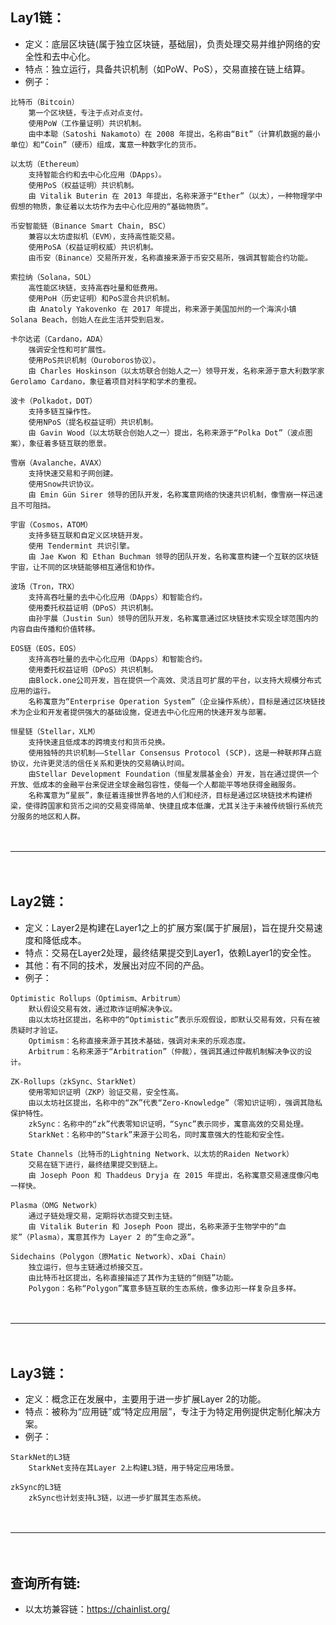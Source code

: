 ## Lay1链：
- 定义：底层区块链(属于独立区块链，基础层)，负责处理交易并维护网络的安全性和去中心化。
- 特点：独立运行，具备共识机制（如PoW、PoS），交易直接在链上结算。
- 例子：
```
比特币（Bitcoin）
    第一个区块链，专注于点对点支付。
    使用PoW（工作量证明）共识机制。
    由中本聪（Satoshi Nakamoto）在 2008 年提出，名称由“Bit”（计算机数据的最小单位）和“Coin”（硬币）组成，寓意一种数字化的货币。

以太坊（Ethereum）
    支持智能合约和去中心化应用（DApps）。
    使用PoS（权益证明）共识机制。
    由 Vitalik Buterin 在 2013 年提出，名称来源于“Ether”（以太），一种物理学中假想的物质，象征着以太坊作为去中心化应用的“基础物质”。    

币安智能链（Binance Smart Chain, BSC）
    兼容以太坊虚拟机（EVM），支持高性能交易。
    使用PoSA（权益证明权威）共识机制。
    由币安（Binance）交易所开发，名称直接来源于币安交易所，强调其智能合约功能。

索拉纳（Solana，SOL）
    高性能区块链，支持高吞吐量和低费用。
    使用PoH（历史证明）和PoS混合共识机制。
    由 Anatoly Yakovenko 在 2017 年提出，称来源于美国加州的一个海滨小镇 Solana Beach，创始人在此生活并受到启发。

卡尔达诺（Cardano，ADA）
    强调安全性和可扩展性。
    使用PoS共识机制（Ouroboros协议）。    
    由 Charles Hoskinson（以太坊联合创始人之一）领导开发，名称来源于意大利数学家 Gerolamo Cardano，象征着项目对科学和学术的重视。

波卡（Polkadot，DOT）
    支持多链互操作性。
    使用NPoS（提名权益证明）共识机制。
    由 Gavin Wood（以太坊联合创始人之一）提出，名称来源于“Polka Dot”（波点图案），象征着多链互联的愿景。

雪崩（Avalanche，AVAX）
    支持快速交易和子网创建。
    使用Snow共识协议。
    由 Emin Gün Sirer 领导的团队开发，名称寓意网络的快速共识机制，像雪崩一样迅速且不可阻挡。

宇宙（Cosmos，ATOM）
    支持多链互联和自定义区块链开发。
    使用 Tendermint 共识引擎。
    由 Jae Kwon 和 Ethan Buchman 领导的团队开发，名称寓意构建一个互联的区块链宇宙，让不同的区块链能够相互通信和协作。

波场（Tron，TRX）
    支持高吞吐量的去中心化应用（DApps）和智能合约。
    使用委托权益证明（DPoS）共识机制。
    由孙宇晨（Justin Sun）领导的团队开发，名称寓意通过区块链技术实现全球范围内的内容自由传播和价值转移。 

EOS链（EOS，EOS）
    支持高吞吐量的去中心化应用（DApps）和智能合约。
    使用委托权益证明（DPoS）共识机制。
    由Block.one公司开发，旨在提供一个高效、灵活且可扩展的平台，以支持大规模分布式应用的运行。
    名称寓意为“Enterprise Operation System”（企业操作系统），目标是通过区块链技术为企业和开发者提供强大的基础设施，促进去中心化应用的快速开发与部署。     

恒星链（Stellar，XLM）
    支持快速且低成本的跨境支付和货币兑换。
    使用独特的共识机制——Stellar Consensus Protocol (SCP)，这是一种联邦拜占庭协议，允许更灵活的信任关系和更快的交易确认时间。
    由Stellar Development Foundation（恒星发展基金会）开发，旨在通过提供一个开放、低成本的金融平台来促进全球金融包容性，使每一个人都能平等地获得金融服务。
    名称寓意为“星辰”，象征着连接世界各地的人们和经济，目标是通过区块链技术构建桥梁，使得跨国家和货币之间的交易变得简单、快捷且成本低廉，尤其关注于未被传统银行系统充分服务的地区和人群。         
```

　

---------------------------------------------------------------------------------

　



## Lay2链：
- 定义：Layer2是构建在Layer1之上的扩展方案(属于扩展层)，旨在提升交易速度和降低成本。
- 特点：交易在Layer2处理，最终结果提交到Layer1，依赖Layer1的安全性。
- 其他：有不同的技术，发展出对应不同的产品。
- 例子：
```
Optimistic Rollups（Optimism、Arbitrum）
    默认假设交易有效，通过欺诈证明解决争议。
    由以太坊社区提出，名称中的“Optimistic”表示乐观假设，即默认交易有效，只有在被质疑时才验证。
    Optimism：名称直接来源于其技术基础，强调对未来的乐观态度。
    Arbitrum：名称来源于“Arbitration”（仲裁），强调其通过仲裁机制解决争议的设计。

ZK-Rollups（zkSync、StarkNet）    
    使用零知识证明（ZKP）验证交易，安全性高。
    由以太坊社区提出，名称中的“ZK”代表“Zero-Knowledge”（零知识证明），强调其隐私保护特性。
    zkSync：名称中的“zk”代表零知识证明，“Sync”表示同步，寓意高效的交易处理。
    StarkNet：名称中的“Stark”来源于公司名，同时寓意强大的性能和安全性。

State Channels（比特币的Lightning Network、以太坊的Raiden Network）
    交易在链下进行，最终结果提交到链上。
    由 Joseph Poon 和 Thaddeus Dryja 在 2015 年提出，名称寓意交易速度像闪电一样快。

Plasma（OMG Network）
    通过子链处理交易，定期将状态提交到主链。
    由 Vitalik Buterin 和 Joseph Poon 提出，名称来源于生物学中的“血浆”（Plasma），寓意其作为 Layer 2 的“生命之源”。

Sidechains（Polygon（原Matic Network）、xDai Chain）
    独立运行，但与主链通过桥接交互。
    由比特币社区提出，名称直接描述了其作为主链的“侧链”功能。
    Polygon：名称“Polygon”寓意多链互联的生态系统，像多边形一样复杂且多样。
```

　

---------------------------------------------------------------------------------

　



## Lay3链：
- 定义：概念正在发展中，主要用于进一步扩展Layer 2的功能。
- 特点：被称为“应用链”或“特定应用层”，专注于为特定用例提供定制化解决方案。
- 例子：
```
StarkNet的L3链
    StarkNet支持在其Layer 2上构建L3链，用于特定应用场景。

zkSync的L3链
    zkSync也计划支持L3链，以进一步扩展其生态系统。
```

　

---------------------------------------------------------------------------------

　



## 查询所有链:
- 以太坊兼容链：https://chainlist.org/
